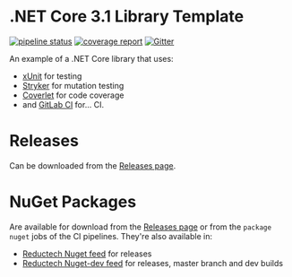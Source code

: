 # .NET Core 3.1 Library Template

[![pipeline status](https://gitlab.com/reductech/templates/dotnetlibrary/badges/master/pipeline.svg)](https://gitlab.com/reductech/templates/dotnetlibrary/-/commits/master)
[![coverage report](https://gitlab.com/reductech/templates/dotnetlibrary/badges/master/coverage.svg)](https://gitlab.com/reductech/templates/dotnetlibrary/-/commits/master)
[![Gitter](https://badges.gitter.im/reductech/dotnetlibrary.svg)](https://gitter.im/reductech/dotnetlibrary?utm_source=badge&utm_medium=badge&utm_campaign=pr-badge)

An example of a .NET Core library that uses:

- [xUnit](https://xunit.github.io/) for testing
- [Stryker](https://stryker-mutator.io/) for mutation testing
- [Coverlet](https://github.com/tonerdo/coverlet) for code coverage
- and [GitLab CI](https://docs.gitlab.com/ee/ci/README.html) for... CI.

# Releases

Can be downloaded from the [Releases page](https://gitlab.com/reductech/templates/dotnetlibrary/-/releases).

# NuGet Packages

Are available for download from the [Releases page](https://gitlab.com/reductech/templates/dotnetlibrary/-/releases)
or from the `package nuget` jobs of the CI pipelines. They're also available in:

- [Reductech Nuget feed](https://gitlab.com/reductech/nuget/-/packages) for releases
- [Reductech Nuget-dev feed](https://gitlab.com/reductech/nuget-dev/-/packages) for releases, master branch and dev builds

